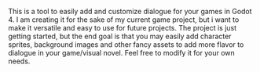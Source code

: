 This is a tool to easily add and customize dialogue for your games in Godot 4.
I am creating it for the sake of my current game project, but i want to make it versatile and easy to use for future projects.
The project is just getting started, but the end goal is that you may easily add character sprites, background images and other fancy assets to add more flavor to dialogue in your game/visual novel.
Feel free to modify it for your own needs.

